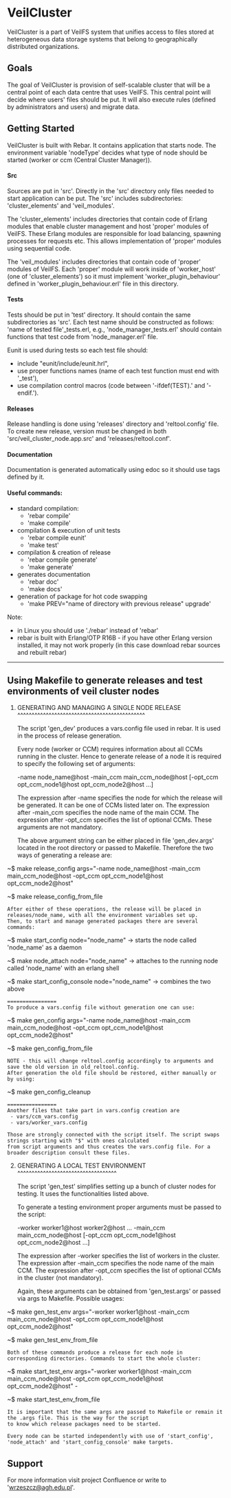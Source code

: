 VeilCluster
===========

VeilCluster is a part of VeilFS system that unifies access to files stored at heterogeneous data storage systems that belong to geographically distributed organizations.

Goals
-----

The goal of VeilCluster is provision of self-scalable cluster that will be a central point of each data centre that uses VeilFS. This central point will decide where users' files should be put. It will also execute rules (defined by administrators and users) and migrate data.


Getting Started
---------------
VeilCluster is built with Rebar. It contains application that starts node. The environment variable 'nodeType' decides what type of node should be started (worker or ccm (Central Cluster Manager)).

#### Src
Sources are put in 'src'. Directly in the 'src' directory only files needed to start application can be put. The 'src' includes subdirectories: 'cluster_elements' and 'veil_modules'.

The 'cluster_elements' includes directories that contain code of Erlang modules that enable cluster management and host 'proper' modules of VeilFS. These Erlang modules are responsible for load balancing, spawning processes for requests etc. This allows implementation of 'proper' modules using sequential code.

The 'veil_modules' includes directories that contain code of 'proper' modules of VeilFS. Each 'proper' module will work inside of 'worker_host' (one of 'cluster_elements') so it must implement 'worker_plugin_behaviour' defined in 'worker_plugin_behaviour.erl' file in this directory.

#### Tests
Tests should be put in 'test' directory. It should contain the same subdirectories as 'src'. Each test name should be constructed as follows: 'name of tested file'_tests.erl, e.g., 'node_manager_tests.erl' should contain functions that test code from 'node_manager.erl' file.

Eunit is used during tests so each test file should:

* include "eunit/include/eunit.hrl",
* use proper functions names (name of each test function must end with '_test'),
* use compilation control macros (code between '-ifdef(TEST).' and '-endif.').

#### Releases
Release handling is done using 'releases' directory and 'reltool.config' file. To create new release, version must be changed in both 'src/veil_cluster_node.app.src' and 'releases/reltool.conf'.

#### Documentation
Documentation is generated automatically using edoc so it should use tags defined by it.

#### Useful commands:
* standard compilation:
    * 'rebar compile'
    * 'make compile'
* compilation & execution of unit tests
    * 'rebar compile eunit'
    * 'make test'
* compilation & creation of release
    * 'rebar compile generate'
    * 'make generate'
* generates documentation
    * 'rebar doc'
    * 'make docs'
* generation of package for hot code swapping
    * 'make PREV="name of directory with previous release" upgrade'

Note:

* in Linux you should use './rebar' instead of 'rebar'
* rebar is built with Erlang/OTP R16B - if you have other Erlang version installed, it may not work properly (in this case download rebar sources and rebuilt rebar)



-------------------------------------------------------------------------------
Using Makefile to generate releases and test environments of veil cluster nodes
-------------------------------------------------------------------------------


1. GENERATING AND MANAGING A SINGLE NODE RELEASE
   ^^^^^^^^^^^^^^^^^^^^^^^^^^^^^^^^^^^^^^^^^^^^^

    The script 'gen_dev' produces a vars.config file used in rebar. It is used in the process of release generation.

    Every node (worker or CCM) requires information about all CCMs running in the cluster. Hence to generate release of
    a node it is required to specify the following set of arguments:

    -name node_name@host -main_ccm main_ccm_node@host [-opt_ccm opt_ccm_node1@host opt_ccm_node2@host ...]

    The expression after -name specifies the node for which the release will be generated. It can be one of CCMs listed later on.
    The expression after -main_ccm specifies the node name of the main CCM.
    The expression after -opt_ccm specifies the list of optional CCMs. These arguments are not mandatory.

    The above argument string can be either placed in file 'gen_dev.args' located in the root directory or passed to Makefile.
    Therefore the two ways of generating a release are:

~$  make release_config args="-name node_name@host -main_ccm main_ccm_node@host -opt_ccm opt_ccm_node1@host opt_ccm_node2@host"

~$  make release_config_from_file

    After either of these operations, the release will be placed in releases/node_name, with all the environment variables set up.
    Then, to start and manage generated packages there are several commands:

~$  make start_config node="node_name"               -> starts the node called 'node_name' as a daemon

~$  make node_attach node="node_name"                -> attaches to the running node called 'node_name' with an erlang shell

~$  make start_config_console node="node_name"       -> combines the two above


    ================
    To produce a vars.config file without generation one can use:

~$  make gen_config args="-name node_name@host -main_ccm main_ccm_node@host -opt_ccm opt_ccm_node1@host opt_ccm_node2@host"

~$  make gen_config_from_file

    NOTE - this will change reltool.config accordingly to arguments and save the old version in old_reltool.config.
    After generation the old file should be restored, either manually or by using:

~$  make gen_config_cleanup


    ================
    Another files that take part in vars.config creation are
     - vars/ccm_vars.config
     - vars/worker_vars.config

    Those are strongly connected with the script itself. The script swaps strings starting with "$" with ones calculated
    from script arguments and thus creates the vars.config file. For a broader description consult these files.



2. GENERATING A LOCAL TEST ENVIRONMENT
   ^^^^^^^^^^^^^^^^^^^^^^^^^^^^^^^^^^^

    The script 'gen_test' simplifies setting up a bunch of cluster nodes for testing. It uses the functionalities listed above.

    To generate a testing environment proper arguments must be passed to the script:

    -worker worker1@host worker2@host ... -main_ccm main_ccm_node@host [-opt_ccm opt_ccm_node1@host opt_ccm_node2@host ...]

    The expression after -worker specifies the list of workers in the cluster.
    The expression after -main_ccm specifies the node name of the main CCM.
    The expression after -opt_ccm specifies the list of optional CCMs in the cluster (not mandatory).

    Again, these arguments can be obtained from 'gen_test.args' or passed via args to Makefile. Possible usages:

~$  make gen_test_env args="-worker worker1@host -main_ccm main_ccm_node@host -opt_ccm opt_ccm_node1@host opt_ccm_node2@host"

~$  make gen_test_env_from_file

    Both of these commands produce a release for each node in corresponding directories. Commands to start the whole cluster:

~$  make start_test_env args="-worker worker1@host -main_ccm main_ccm_node@host -opt_ccm opt_ccm_node1@host opt_ccm_node2@host"       -

~$  make start_test_env_from_file

    It is important that the same args are passed to Makefile or remain it the .args file. This is the way for the script
    to know which release packages need to be started.

    Every node can be started independently with use of 'start_config', 'node_attach' and 'start_config_console' make targets.





Support
-------
For more information visit project Confluence or write to 'wrzeszcz@agh.edu.pl'.